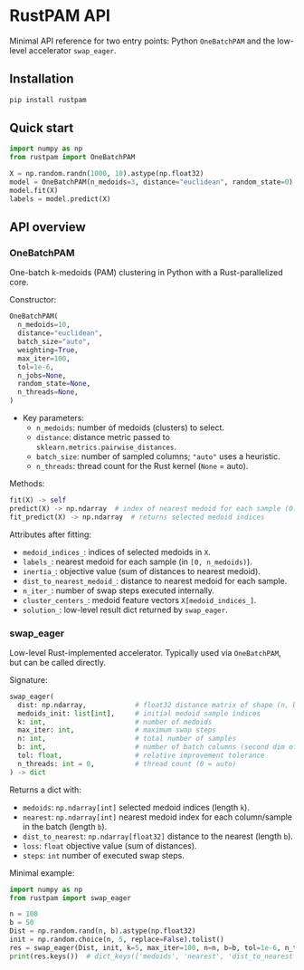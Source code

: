 # RustPAM API

Minimal API reference for two entry points: Python `OneBatchPAM` and the low-level accelerator `swap_eager`.

## Installation

```bash
pip install rustpam
```

## Quick start

```python
import numpy as np
from rustpam import OneBatchPAM

X = np.random.randn(1000, 10).astype(np.float32)
model = OneBatchPAM(n_medoids=3, distance="euclidean", random_state=0)
model.fit(X)
labels = model.predict(X)
```

## API overview

### OneBatchPAM

One-batch k-medoids (PAM) clustering in Python with a Rust-parallelized core.

Constructor:

```python
OneBatchPAM(
  n_medoids=10,
  distance="euclidean",
  batch_size="auto",
  weighting=True,
  max_iter=100,
  tol=1e-6,
  n_jobs=None,
  random_state=None,
  n_threads=None,
)
```

- Key parameters:
  - `n_medoids`: number of medoids (clusters) to select.
  - `distance`: distance metric passed to `sklearn.metrics.pairwise_distances`.
  - `batch_size`: number of sampled columns; `"auto"` uses a heuristic.
  - `n_threads`: thread count for the Rust kernel (`None` = auto).

Methods:

```python
fit(X) -> self
predict(X) -> np.ndarray  # index of nearest medoid for each sample (0..n_medoids-1)
fit_predict(X) -> np.ndarray  # returns selected medoid indices
```

Attributes after fitting:

- `medoid_indices_`: indices of selected medoids in `X`.
- `labels_`: nearest medoid for each sample (in `[0, n_medoids)`).
- `inertia_`: objective value (sum of distances to nearest medoid).
- `dist_to_nearest_medoid_`: distance to nearest medoid for each sample.
- `n_iter_`: number of swap steps executed internally.
- `cluster_centers_`: medoid feature vectors `X[medoid_indices_]`.
- `solution_`: low-level result dict returned by `swap_eager`.

### swap_eager

Low-level Rust-implemented accelerator. Typically used via `OneBatchPAM`, but can be called directly.

Signature:

```python
swap_eager(
  dist: np.ndarray,            # float32 distance matrix of shape (n, b), C-contiguous
  medoids_init: list[int],     # initial medoid sample indices
  k: int,                      # number of medoids
  max_iter: int,               # maximum swap steps
  n: int,                      # total number of samples
  b: int,                      # number of batch columns (second dim of dist)
  tol: float,                  # relative improvement tolerance
  n_threads: int = 0,          # thread count (0 = auto)
) -> dict
```

Returns a dict with:

- `medoids`: `np.ndarray[int]` selected medoid indices (length `k`).
- `nearest`: `np.ndarray[int]` nearest medoid index for each column/sample in the batch (length `b`).
- `dist_to_nearest`: `np.ndarray[float32]` distance to the nearest (length `b`).
- `loss`: `float` objective value (sum of distances).
- `steps`: `int` number of executed swap steps.

Minimal example:

```python
import numpy as np
from rustpam import swap_eager

n = 100
b = 50
Dist = np.random.rand(n, b).astype(np.float32)
init = np.random.choice(n, 5, replace=False).tolist()
res = swap_eager(Dist, init, k=5, max_iter=100, n=n, b=b, tol=1e-6, n_threads=0)
print(res.keys())  # dict_keys(['medoids', 'nearest', 'dist_to_nearest', 'loss', 'steps'])
```


